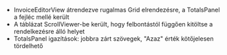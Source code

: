 - InvoiceEditorView átrendezve rugalmas Grid elrendezésre, a TotalsPanel a fejléc mellé került
- A táblázat ScrollViewer-be került, hogy felbontástól függően kitöltse a rendelkezésre álló helyet
- TotalsPanel igazítások: jobbra zárt szövegek, "Azaz" érték kötőjelesen tördelhető
